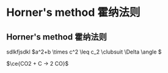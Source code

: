 # Horner's method 霍纳法则 
## Horner's method 霍纳法则

sdlkfjsdkl
$a^2+b \times c^2 \leq c_2 \clubsuit \Delta \angle $ 

$\ce{CO2 + C -> 2 CO}$